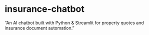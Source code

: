 # insurance-chatbot
“An AI chatbot built with Python &amp; Streamlit for property quotes and insurance document automation.”
